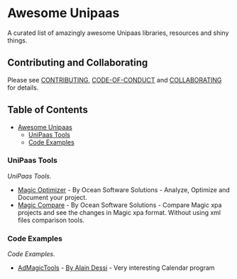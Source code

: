 # Awesome Unipaas 

A curated list of amazingly awesome Unipaas libraries, resources and shiny things.

## Contributing and Collaborating
Please see [CONTRIBUTING](https://github.com/leverage-latitude/awesome-unipaas/blob/master/CONTRIBUTING.md), [CODE-OF-CONDUCT](https://github.com/leverage-latitude/awesome-unipaas/blob/master/CODE-OF-CONDUCT.md) and [COLLABORATING](https://github.com/leverage-latitude/awesome-unipaas/blob/master/COLLABORATING.md) for details.

## Table of Contents
- [Awesome Unipaas](#awesome-unipaas)
   - [UniPaas Tools](#unipaas-tools)
   - [Code Examples](#code-examples)

### UniPaas Tools
*UniPaas Tools.*

* [Magic Optimizer](https://www.magic-optimizer.com) - By Ocean Software Solutions - Analyze, Optimize and Document your project.
* [Magic Compare](https://www.magic-optimizer.com) - By Ocean Software Solutions - Compare Magic xpa projects and see the changes in Magic xpa format. Without using xml files comparison tools.

### Code Examples
*Code Examples.*

* [AdMagicTools](https://github.com/AlainDessi/AdMagicTools) - [By Alain Dessi](https://www.alain-dessi.com) - Very interesting Calendar program